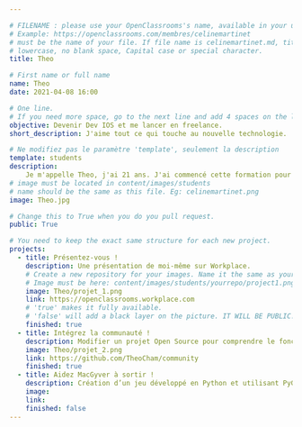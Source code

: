 ```yaml
---

# FILENAME : please use your OpenClassrooms's name, available in your url.
# Example: https://openclassrooms.com/membres/celinemartinet
# must be the name of your file. If file name is celinemartinet.md, title is celinemartinet.
# lowercase, no blank space, Capital case or special character.
title: Theo

# First name or full name
name: Theo
date: 2021-04-08 16:00

# One line.
# If you need more space, go to the next line and add 4 spaces on the left, as in 'description'.
objective: Devenir Dev IOS et me lancer en freelance.
short_description: J'aime tout ce qui touche au nouvelle technologie.

# Ne modifiez pas le paramètre 'template', seulement la description
template: students
description:
    Je m'appelle Theo, j'ai 21 ans. J'ai commencé cette formation pour devenir developpeur en freelance pour pouvoir travailler à la fois pour des entreprises et sur des projets personnels.
# image must be located in content/images/students
# name should be the same as this file. Eg: celinemartinet.png
image: Theo.jpg

# Change this to True when you do you pull request.
public: True

# You need to keep the exact same structure for each new project.
projects:
  - title: Présentez-vous !
    description: Une présentation de moi-même sur Workplace.
    # Create a new repository for your images. Name it the same as your nickname and profile picture.
    # Image must be here: content/images/students/yourrepo/project1.png
    image: Theo/projet_1.png
    link: https://openclassrooms.workplace.com
    # 'true' makes it fully available.
    # 'false' will add a black layer on the picture. IT WILL BE PUBLIC!
    finished: true
  - title: Intégrez la communauté !
    description: Modifier un projet Open Source pour comprendre le fonctionnement de Git, de Github et des pull requests.
    image: Theo/projet_2.png
    link: https://github.com/TheoCham/community
    finished: true
  - title: Aidez MacGyver à sortir !
    description: Création d’un jeu développé en Python et utilisant PyGame.
    image:
    link:
    finished: false
---
```

